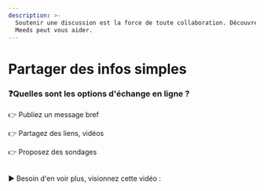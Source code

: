 ```yaml
---
description: >-
  Soutenir une discussion est la force de toute collaboration. Découvrez comment
  Meeds peut vous aider.
---
```


# Partager des infos simples

### :question:Quelles sont les options d'échange en ligne ?

👉 Publiez un message bref

👉 Partagez des liens, vidéos

👉 Proposez des sondages

\
▶ Besoin d'en voir plus, visionnez cette vidéo :&#x20;
